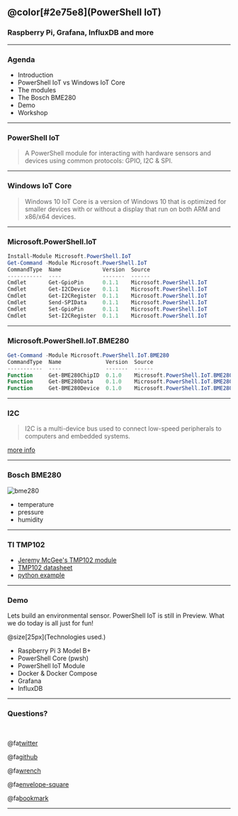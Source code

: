 ## @color[#2e75e8](PowerShell IoT)
### Raspberry Pi, Grafana, InfluxDB and more

---

### Agenda

- Introduction
- PowerShell IoT vs Windows IoT Core
- The modules
- The Bosch BME280
- Demo
- Workshop

---

### PowerShell IoT

> A PowerShell module for interacting with hardware sensors and devices using common protocols: GPIO, I2C & SPI.

---

### Windows IoT Core

> Windows 10 IoT Core is a version of Windows 10 that is optimized for smaller devices with or without a display that run on both ARM and x86/x64 devices.

---

### Microsoft.PowerShell.IoT

```powershell
Install-Module Microsoft.PowerShell.IoT
Get-Command -Module Microsoft.PowerShell.IoT
CommandType  Name             Version  Source
-----------  ----             -------  ------
Cmdlet       Get-GpioPin      0.1.1    Microsoft.PowerShell.IoT
Cmdlet       Get-I2CDevice    0.1.1    Microsoft.PowerShell.IoT
Cmdlet       Get-I2CRegister  0.1.1    Microsoft.PowerShell.IoT
Cmdlet       Send-SPIData     0.1.1    Microsoft.PowerShell.IoT
Cmdlet       Set-GpioPin      0.1.1    Microsoft.PowerShell.IoT
Cmdlet       Set-I2CRegister  0.1.1    Microsoft.PowerShell.IoT
```

---

### Microsoft.PowerShell.IoT.BME280

```powershell
Get-Command -Module Microsoft.PowerShell.IoT.BME280
CommandType  Name              Version  Source
-----------  ----              -------  ------
Function     Get-BME280ChipID  0.1.0    Microsoft.PowerShell.IoT.BME280
Function     Get-BME280Data    0.1.0    Microsoft.PowerShell.IoT.BME280
Function     Get-BME280Device  0.1.0    Microsoft.PowerShell.IoT.BME280
```

---

### I2C

> I2C is a multi-device bus used to connect low-speed peripherals to computers and embedded systems.

[more info](https://learn.sparkfun.com/tutorials/i2c)

---

### Bosch BME280

![bme280](https://www.digikey.com/-/media/Images/Product%20Highlights/B/BOSCH/BME280%20Integrated%20Environmental%20Units/bosch-bme280-200.jpg?ts=12c422e4-7dde-47c0-935e-30198d891346&la=en-US)

- temperature
- pressure
- humidity


---

### TI TMP102

- [Jeremy McGee's TMP102 module](https://github.com/jeremymcgee73/PowerShell.IoT.TMP102)
- [TMP102 datasheet](https://www.sparkfun.com/datasheets/Sensors/Temperature/tmp102.pdf)
- [python example](https://www.allaboutcircuits.com/projects/transmit-temperature-with-raspberry-pi/)

---

### Demo

Lets build an environmental sensor. PowerShell IoT is still in Preview. What we do today is all just for fun!

@size[25px](Technologies used.)

- Raspberry Pi 3 Model B+
- PowerShell Core (pwsh)
- PowerShell IoT Module
- Docker & Docker Compose
- Grafana
- InfluxDB

---

### Questions?

<br>

@fa[twitter](joeypiccola)

@fa[github](joeypiccola)

@fa[wrench](forge.puppet.com/jpi)

@fa[envelope-square](joey@joeypiccola.com)

@fa[bookmark](www.joeypiccola.com)

---